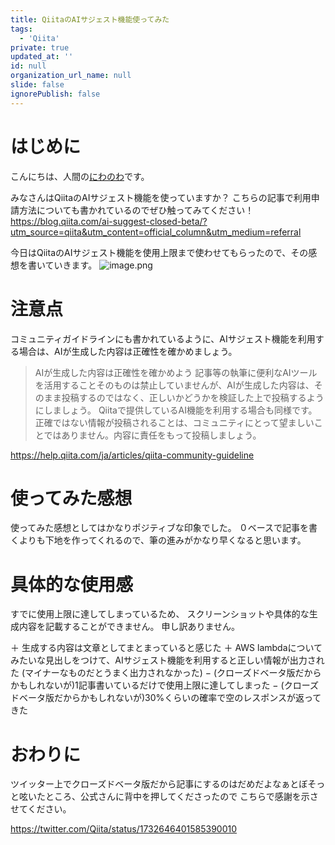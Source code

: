 ```yaml
---
title: QiitaのAIサジェスト機能使ってみた
tags:
  - 'Qiita'
private: true
updated_at: ''
id: null
organization_url_name: null
slide: false
ignorePublish: false
---
```

# はじめに
こんにちは、人間の[にわのわ](https://twitter.com/niwa_nowa)です。

みなさんはQiitaのAIサジェスト機能を使っていますか？
こちらの記事で利用申請方法についても書かれているのでぜひ触ってみてください！
https://blog.qiita.com/ai-suggest-closed-beta/?utm_source=qiita&utm_content=official_column&utm_medium=referral

今日はQiitaのAIサジェスト機能を使用上限まで使わせてもらったので、その感想を書いていきます。
![image.png](https://qiita-image-store.s3.ap-northeast-1.amazonaws.com/0/590707/bfd1270b-f4b8-927f-bf77-0a0d7e665872.png)

# 注意点
コミュニティガイドラインにも書かれているように、AIサジェスト機能を利用する場合は、AIが生成した内容は正確性を確かめましょう。

>  AIが生成した内容は正確性を確かめよう
記事等の執筆に便利なAIツールを活用することそのものは禁止していませんが、AIが生成した内容は、そのまま投稿するのではなく、正しいかどうかを検証した上で投稿するようにしましょう。 Qiitaで提供しているAI機能を利用する場合も同様です。 正確ではない情報が投稿されることは、コミュニティにとって望ましいことではありません。内容に責任をもって投稿しましょう。

https://help.qiita.com/ja/articles/qiita-community-guideline

# 使ってみた感想
使ってみた感想としてはかなりポジティブな印象でした。
０ベースで記事を書くよりも下地を作ってくれるので、筆の進みがかなり早くなると思います。

# 具体的な使用感
すでに使用上限に達してしまっているため、
スクリーンショットや具体的な生成内容を記載することができません。
申し訳ありません。

＋ 生成する内容は文章としてまとまっていると感じた
＋ AWS lambdaについてみたいな見出しをつけて、AIサジェスト機能を利用すると正しい情報が出力された
(マイナーなものだとうまく出力されなかった)
− (クローズドベータ版だからかもしれないが)1記事書いているだけで使用上限に達してしまった
− (クローズドベータ版だからかもしれないが)30%くらいの確率で空のレスポンスが返ってきた

# おわりに
ツイッター上でクローズドベータ版だから記事にするのはだめだよなぁとぼそっと呟いたところ、公式さんに背中を押してくださったので
こちらで感謝を示させてください。

https://twitter.com/Qiita/status/1732646401585390010
